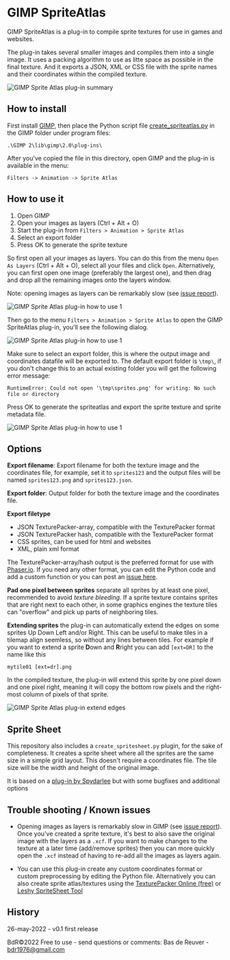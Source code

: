 GIMP SpriteAtlas
================

GIMP SpriteAtlas is a plug-in to compile
sprite textures for use in games and websites.

The plug-in takes several smaller images and compiles them into a single image.
It uses a packing algorithm to use as litte space as possible in the final
texture. And it exports a JSON, XML or CSS file with the sprite names and
their coordinates within the compiled texture.

![GIMP Sprite Atlas plug-in summary](/spriteatlas_summary.png?raw=true "GIMP Sprite Atlas plug-in summary")

How to install
-------------
First install [GIMP](https://www.gimp.org/), then place the Python script file
[create_spriteatlas.py](/tree/master/lib/gimp/2.0/plug-ins/) in the GIMP folder
under program files:

	.\GIMP 2\lib\gimp\2.0\plug-ins\

After you've copied the file in this directory, open GIMP and the plug-in is
available in the menu:

	Filters -> Animation -> Sprite Atlas

How to use it
-------------

1. Open GIMP
2. Open your images as layers (Ctrl + Alt + O)
3. Start the plug-in from `Filters > Animation > Sprite Atlas`
4. Select an export folder
5. Press OK to generate the sprite texture

So first open all your images as layers. You can do this from the menu
`Open As Layers` (Ctrl + Alt + O), select all your files and click `Open`.
Alternatively, you can first open one image (preferably the largest one), and
then drag and drop all the remaining images onto the layers window.

Note: opening images as layers can be remarkably slow
(see [issue report](https://gitlab.gnome.org/GNOME/gimp/-/issues/8200)).

![GIMP Sprite Atlas plug-in how to use 1](/gimp_screenshot1.png?raw=true "GIMP Sprite Atlas plug-in how to use 1")

Then go to the menu `Filters > Animation > Sprite Atlas` to open the GIMP
SpriteAtlas plug-in, you'll see the following dialog.

![GIMP Sprite Atlas plug-in how to use 1](/gimp_screenshot2.png?raw=true "GIMP Sprite Atlas plug-in how to use 2")

Make sure to select an export folder, this is where the output image and
coordinates datafile will be exported to. The default export folder is
`\tmp\`, if you don't change this to an actual existing folder you will get
the following error message:

	RuntimeError: Could not open '\tmp\sprites.png' for writing: No such file or directory

Press OK to generate the spriteatlas and export the sprite texture and sprite
metadata file.

![GIMP Sprite Atlas plug-in how to use 1](/gimp_screenshot3.png?raw=true "GIMP Sprite Atlas plug-in how to use 3")

Options
-------

**Export filename**: Export filename for both the texture image and the
coordinates file, for example, set it to `sprites123` and the output files
will be named `sprites123.png` and `sprites123.json`.

**Export folder**: Output folder for both the texture image and the
coordinates file.

**Export filetype**

* JSON TexturePacker-array, compatible with the TexturePacker format
* JSON TexturePacker hash, compatible with the TexturePacker format
* CSS sprites, can be used for html and websites
* XML, plain xml format

The TexturePacker-array/hash output is the preferred format for use with
[Phaser.io](https://phaser.io/). If you need any other format, you can edit
the Python code and add a custom function or you can post an
[issue here](https://github.com/BdR76/GIMPSpriteAtlas/issues).

**Pad one pixel between sprites** separate all sprites by at least one pixel,
recommended to avoid *texture bleeding*. If a sprite texture contains sprites
that are right next to each other, in some graphics engines the
texture tiles can "overflow" and pick up parts of neighboring tiles.

**Extending sprites** the plug-in can automatically extend the edges on some
sprites Up Down Left and/or Right. This can be useful to make tiles in a
tilemap align seemless, so without any lines between tiles. For example if
you want to extend a sprite **D**own and **R**right you can add `[ext=DR]` to
the name like this

	mytile01 [ext=dr].png

In the compiled texture, the plug-in will extend this sprite by one pixel down
and one pixel right, meaning it will copy the bottom row pixels and the
right-most column of pixels of that sprite.

![GIMP Sprite Atlas plug-in extend edges](/spriteatlas_extend.png?raw=true "GIMP Sprite Atlas plug-in extend edges")

Sprite Sheet
------------
This repository also includes a `create_spritesheet.py` plugin, for the sake
of completeness. It creates a sprite sheet where all the sprites are the same
size in a simple grid layout. This doesn't require a coordinates file.
The tile size will be the width and height of the original image.

It is based on a [plug-in by Spydarlee](https://github.com/Spydarlee/scripts/tree/master/GIMP)
but with some bugfixes and additional options

Trouble shooting / Known issues
-------------------------------
* Opening images as layers is remarkably slow in GIMP (see 
[issue report](https://gitlab.gnome.org/GNOME/gimp/-/issues/8200)).
Once you've created a sprite texture, it's best to also save the original
image with the layers as a `.xcf`. If you want to make changes to the texture
at a later time (add/remove sprites) then you can more quickly open the `.xcf`
instead of having to re-add all the images as layers again.

* You can use this plug-in create any custom coordinates format or custom
preprocessing by editing the Python file. Alternatively you can also create
sprite atlas/textures using the 
[TexturePacker Online (free)](https://www.codeandweb.com/tp-online)
or [Leshy SpriteSheet Tool](https://www.leshylabs.com/apps/sstool/)

History
-------
26-may-2022 - v0.1 first release  

BdR©2022 Free to use - send questions or comments: Bas de Reuver - bdr1976@gmail.com
